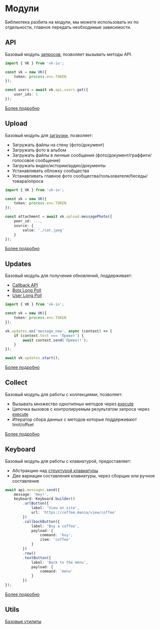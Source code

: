 # Модули

Библиотека разбита на модули, мы можете использовать их по отдельности, главное передать необходимые зависимости.

## API

Базовый модуль [запросов](https://vk.com/dev/api_requests), позволяет вызывать методы API.

```ts
import { VK } from 'vk-io';

const vk = new VK({
	token: process.env.TOKEN
});

const users = await vk.api.users.get({
	user_ids: 1
});
```

[Более подробно](./api)

## Upload

Базовый модуль для [загрузки](https://vk.com/dev/upload_files), позволяет:
- Загружать файлы на стену (фото/документ)
- Загружать фото в альбом
- Загружать файлы в личные сообщения (фото/документ/граффити/голосовое сообщение)
- Загружать видео/истории/аудио/документы
- Устанавливать обложку сообщества
- Устанавливать главное фото сообщества/пользователя/беседы/товара/опроса

```ts
import { VK } from 'vk-io';

const vk = new VK({
	token: process.env.TOKEN
});

const attachment = await vk.upload.messagePhoto({
	peer_id: ...,
	source: {	
		value: './cat.jpeg'
	}
});
```

[Более подробно](./upload)

## Updates

Базовый модуль для получения обновлений, поддерживает:
- [Callback API](https://vk.com/dev/callback_api)
- [Bots Long Poll](https://vk.com/dev/bots_longpoll)
- [User Long Poll](https://vk.com/dev/using_longpoll)

```ts
import { VK } from 'vk-io';

const vk = new VK({
	token: process.env.TOKEN
});

vk.updates.on('message_new', async (context) => {
	if (context.text === 'Привет') {
		await context.send('Привет!');
	}
});

await vk.updates.start();
```

[Более подробно](./updates)

## Collect

Базовый модуль для работы с коллекциями, позволяет:
- Вызывать множество однотипных методов через [execute](https://vk.com/dev/execute)
- Цепочка вызовов с контролируемым результатом запроса через [execute](https://vk.com/dev/execute)
- Итератор сбора данных с методов которые поддерживают limit/offset

[Более подробно](./collect)

## Keyboard

Базовый модуль для работы с клавиатурой, предоставляет:
- Абстракцию над [структурой клавиатуры](https://vk.com/dev/bots_docs_3)
- Две вариации составления клавиатуры, через сборщик или ручное составление

```ts
await api.messages.send({
	message: 'Hey!',
	keyboard: Keyboard.builder()
		.urlButton({
			label: 'View on site',
			url: 'https://coffee.mania/view/coffee'
		})
		.callbackButton({
			label: 'Buy a coffee',
			payload: {
				command: 'buy',
				item: 'coffee'
			}
		})
		.row()
		.textButton({
			label: 'Back to the menu',
			payload: {
				command: 'menu'
			}
		})
});
```

[Более подробно](./keyboard)

## Utils

[Базовые утилиты](./utils)
